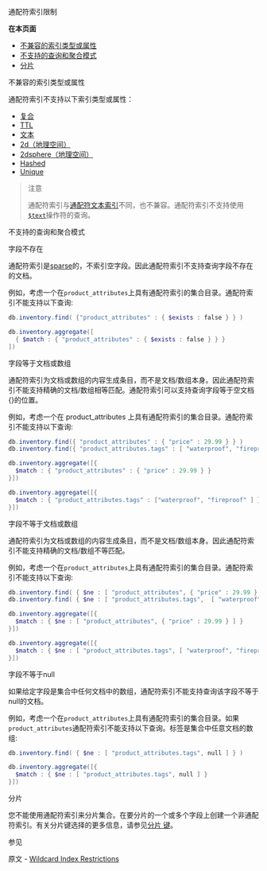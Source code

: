  通配符索引限制

**在本页面**

- [不兼容的索引类型或属性](不兼容)
- [不支持的查询和聚合模式](不支持)
- [分片](分片)

 <span id="不兼容">不兼容的索引类型或属性</span>

通配符索引不支持以下索引类型或属性：

- [复合](https://docs.mongodb.com/master/core/index-compound/)
- [TTL](https://docs.mongodb.com/master/core/index-ttl/)
- [文本](https://docs.mongodb.com/master/core/index-text/)
- [2d（地理空间）](https://docs.mongodb.com/master/core/geospatial-indexes/)
- [2dsphere（地理空间）](https://docs.mongodb.com/master/core/2dsphere/)
- [Hashed](https://docs.mongodb.com/master/core/index-hashed/)
- [Unique](https://docs.mongodb.com/master/core/index-unique/)

> 注意
>
> 通配符索引与[通配符文本索引](https://docs.mongodb.com/master/core/index-text/text-index-wildcard)不同，也不兼容。通配符索引不支持使用[`$text`](https://docs.mongodb.com/master/reference/operator/query/text/op._S_text)操作符的查询。

 <span id="不支持">不支持的查询和聚合模式</span>

 字段不存在

通配符索引是[sparse](https://docs.mongodb.com/master/core/index-sparse/)的，不索引空字段。因此通配符索引不支持查询字段不存在的文档。

例如，考虑一个在`product_attributes`上具有通配符索引的集合目录。通配符索引不能支持以下查询:

```powershell
db.inventory.find( {"product_attributes" : { $exists : false } } )

db.inventory.aggregate([
  { $match : { "product_attributes" : { $exists : false } } }
])
```

 字段等于文档或数组

通配符索引为文档或数组的内容生成条目，而不是文档/数组本身。因此通配符索引不能支持精确的文档/数组相等匹配。通配符索引可以支持查询字段等于空文档{}的位置。

例如，考虑一个在	product_attributes	上具有通配符索引的集合目录。通配符索引不能支持以下查询:

```powershell
db.inventory.find({ "product_attributes" : { "price" : 29.99 } } )
db.inventory.find({ "product_attributes.tags" : [ "waterproof", "fireproof" ] } )

db.inventory.aggregate([{
  $match : { "product_attributes" : { "price" : 29.99 } }
}])

db.inventory.aggregate([{
  $match : { "product_attributes.tags" : ["waterproof", "fireproof" ] } }
}])
```

 字段不等于文档或数组

通配符索引为文档或数组的内容生成条目，而不是文档/数组本身。因此通配符索引不能支持精确的文档/数组不等匹配。

例如，考虑一个在`product_attributes`上具有通配符索引的集合目录。通配符索引不能支持以下查询:

```powershell
db.inventory.find( { $ne : [ "product_attributes", { "price" : 29.99 } ] } )
db.inventory.find( { $ne : [ "product_attributes.tags",  [ "waterproof", "fireproof" ] ] } )

db.inventory.aggregate([{
  $match : { $ne : [ "product_attributes", { "price" : 29.99 } ] }
}])

db.inventory.aggregate([{
  $match : { $ne : [ "product_attributes.tags", [ "waterproof", "fireproof" ] ] }
}])
```

 字段不等于null

如果给定字段是集合中任何文档中的数组，通配符索引不能支持查询该字段不等于null的文档。

例如，考虑一个在`product_attributes`上具有通配符索引的集合目录。如果`product_attributes`通配符索引不能支持以下查询。标签是集合中任意文档的数组:

```powershell
db.inventory.find( { $ne : [ "product_attributes.tags", null ] } )

db.inventory.aggregate([{
  $match : { $ne : [ "product_attributes.tags", null ] }
}])
```

 分片

您不能使用通配符索引来分片集合。在要分片的一个或多个字段上创建一个非通配符索引。有关分片键选择的更多信息，请参见[分片 键](https://docs.mongodb.com/master/core/sharding-shard-key/sharding-shard-key)。

 参见

原文 - [Wildcard Index Restrictions]( https://docs.mongodb.com/manual/reference/index-wildcard-restrictions/ )

